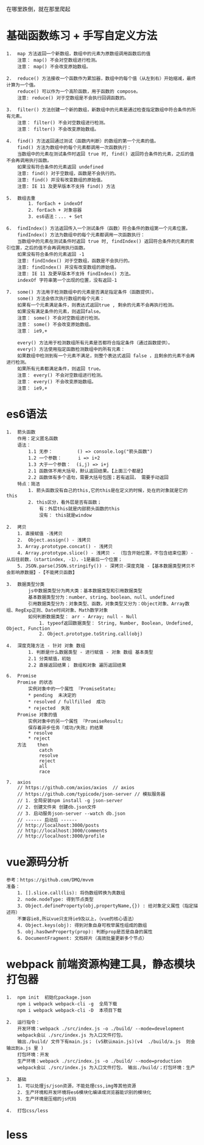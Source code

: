    在哪里跌倒，就在那里爬起
# 基础函数练习 + 手写自定义方法
    1.  map 方法返回一个新数组，数组中的元素为原数组调用函数后的值
        注意： map() 不会对空数组进行检测。
        注意： map() 不会改变原始数组。

    2.  reduce() 方法接收一个函数作为累加器，数组中的每个值（从左到右）开始缩减，最终计算为一个值。
        reduce() 可以作为一个高阶函数，用于函数的 compose。
        注意: reduce() 对于空数组是不会执行回调函数的。

    3.  filter() 方法创建一个新的数组，新数组中的元素是通过检查指定数组中符合条件的所有元素。
        注意： filter() 不会对空数组进行检测。
        注意： filter() 不会改变原始数组。

    4.  find() 方法返回通过测试（函数内判断）的数组的第一个元素的值。
        find() 方法为数组中的每个元素都调用一次函数执行：
        当数组中的元素在测试条件时返回 true 时, find() 返回符合条件的元素，之后的值不会再调用执行函数。
        如果没有符合条件的元素返回 undefined
        注意: find() 对于空数组，函数是不会执行的。
        注意: find() 并没有改变数组的原始值。
        注意: IE 11 及更早版本不支持 find() 方法

    5.  数组去重
            1. forEach + indexOf
            2. forEach + 对象容器
            3. es6语法：... + Set

    6.  findIndex() 方法返回传入一个测试条件（函数）符合条件的数组第一个元素位置。
        findIndex() 方法为数组中的每个元素都调用一次函数执行：
        当数组中的元素在测试条件时返回 true 时, findIndex() 返回符合条件的元素的索引位置，之后的值不会再调用执行函数。
        如果没有符合条件的元素返回 -1
        注意: findIndex() 对于空数组，函数是不会执行的。
        注意: findIndex() 并没有改变数组的原始值。
        注意: IE 11 及更早版本不支持 findIndex() 方法。
        indexOf 字符串第一个出现的位置，没有返回-1

    7.  some() 方法用于检测数组中的元素是否满足指定条件（函数提供）。
        some() 方法会依次执行数组的每个元素：
        如果有一个元素满足条件，则表达式返回true , 剩余的元素不会再执行检测。
        如果没有满足条件的元素，则返回false。
        注意： some() 不会对空数组进行检测。
        注意： some() 不会改变原始数组。
        注意： ie9,+

        every() 方法用于检测数组所有元素是否都符合指定条件（通过函数提供）。
        every() 方法使用指定函数检测数组中的所有元素：
        如果数组中检测到有一个元素不满足，则整个表达式返回 false ，且剩余的元素不会再进行检测。
        如果所有元素都满足条件，则返回 true。
        注意： every() 不会对空数组进行检测。
        注意： every() 不会改变原始数组。
        注意： ie9,+
        

# es6语法
    1.  箭头函数 
        作用：定义匿名函数
        语法：
            1.1 无参：         () => console.log("箭头函数")
            1.2 一个参数：      i => i+2 
            1.3 大于一个参数：  (i,j) => i+j
            2.1 函数体不用大括号，默认返回结果。【上面三个都是】
            2.2 函数体有多个语句，需要大括号包围；若有返回， 需要手动返回
        特点：简洁
            1. 箭头函数没有自己的this,它的this是在定义的时候，处在的对象就是它的this
            2. this区分，看外层是否有函数；
                有：外层this就是内部箭头函数的this
                没有： this就是window

    2.  拷贝
        1. 直接赋值 -浅拷贝
        2.  Object.assign() - 浅拷贝
        3. Array.prototype.concat() - 浅拷贝
        4. Array.prototype.slice() - 浅拷贝 - （包含开始位置，不包含结束位置）- 从后往前数，（startindex, -1），-1是最后一个位置；
        5. JSON.parse(JSON.stringify()) - 深拷贝-深度克隆 -【基本数据类型拷贝不会影响原数据】-【不能拷贝函数】

    3.  数据类型分类
            js中数据类型分为两大类：基本数据类型和引用数据类型
            基本数据类型分为：number、string、boolean、null、undefined
            引用数据类型分为：对象类型、函数，对象类型又分为：Object对象、Array数组、RegExp正则、Date时间对象、Math数学对象
            如何判断数据类型： arr - Array; null - Null
                1. typeof返回数据类型： String, Number, Boolean, Undefined, Object, Function
                2. Object.prototype.toString.call(obj)

    4.  深度克隆方法 - 针对 对象 数组
            1. 判断是什么数据类型 - 进行赋值 - 对象 数组 基本类型
            2.1 分类赋值，初始
            2.2 直接返回结果； 数组和对象 遍历返回结果
    
    6.  Promise
        Promise 的状态
            实例对象中的一个属性 『PromiseState』
            * pending  未决定的
            * resolved / fullfilled  成功
            * rejected  失败
        Promise 对象的值
            实例对象中的另一个属性 『PromiseResult』
            保存着异步任务『成功/失败』的结果
            * resolve
            * reject 
        方法    then
                catch
                resolve
                reject
                all
                race

    7.  axios
        // https://github.com/axios/axios  // axios
        // https://github.com/typicode/json-server // 模拟服务器
        // 1. 全局安装npm install -g json-server
        // 2. 创建文件夹 创建db.json文件
        // 3. 启动服务json-server --watch db.json
        // ------ 启动后 ------
        // http://localhost:3000/posts
        // http://localhost:3000/comments
        // http://localhost:3000/profile
    
# vue源码分析
    参考：https://github.com/DMQ/mvvm
    准备：
        1. [].slice.call(lis): 将伪数组转换为真数组
        2. node.nodeType: 得到节点类型
        3. Object.defineProperty(obj,propertyName,{}) : 给对象定义属性（指定描述符）
        不兼容ie8,所以vue只支持ie9及以上，（vue的核心语法）
        4. Object.keys(obj): 得到对象自身可枚举属性组成的数组
        5. obj.hasOwnProperty(prop): 判断prop是否是自身的属性
        6. DocumentFragment: 文档碎片（高效批量更新多个节点）

# webpack 前端资源构建工具，静态模块打包器
    1.  npm init  初始化package.json
        npm i webpack webpack-cli -g  全局下载
        npm i webpack webpack-cli -D  本项目下载

    2.  运行指令：
        开发环境：webpack ./src/index.js -o ./build/ --mode=development
        webpack会以 ./src/index.js 为入口文件打包， 
        输出./build/ 文件下有main.js； (v5默认main.js)(v4  ./build/a.js  则会输出到a.js 里 )
        打包环境：开发
        生产环境：webpack ./src/index.js -o ./build/ --mode=production
        webpack会以 ./src/index.js 为入口文件打包， 输出./build/；打包环境：生产

    3.  基础
        1. 可以处理js/json资源，不能处理css,img等其他资源
        2. 生产环境和开发环境将es6模块化编译成浏览器能识别的模块化
        3. 生产环境是压缩的js代码
    
    4.  打包css/less




# less 

